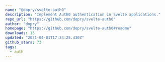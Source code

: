 ```yaml
---
name: "@dopry/svelte-auth0"
description: "Implement Auth0 authentication in Svelte applications."
repo_url: "https://github.com/dopry/svelte-auth0"
author: "dopry"
homepage: "https://github.com/dopry/svelte-auth0#readme"
downloads: 13
updated: "2021-04-01T17:34:25.430Z"
github_stars: 73
tags: 
  - auth
---
```


